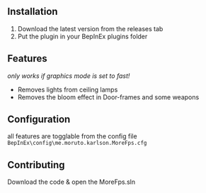 ## Installation

1. Download the latest version from the releases tab
2. Put the plugin in your BepInEx plugins folder

## Features

*only works if graphics mode is set to fast!*
- Removes lights from ceiling lamps
- Removes the bloom effect in Door-frames and some weapons

## Configuration

all features are togglable from the config file `BepInEx\config\me.moruto.karlson.MoreFps.cfg`

## Contributing

Download the code & open the MoreFps.sln
